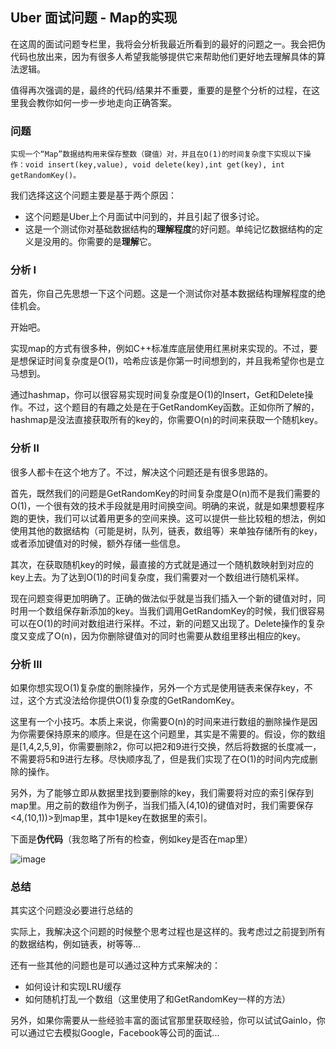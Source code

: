## Uber 面试问题 - Map的实现

在这周的面试问题专栏里，我将会分析我最近所看到的最好的问题之一。我会把伪代码也放出来，因为有很多人希望我能够提供它来帮助他们更好地去理解具体的算法逻辑。

值得再次强调的是，最终的代码/结果并不重要，重要的是整个分析的过程，在这里我会教你如何一步一步地走向正确答案。

### 问题
	实现一个“Map”数据结构用来保存整数（键值）对，并且在O(1)的时间复杂度下实现以下操作：void insert(key,value), void delete(key),int get(key), int getRandomKey()。
	
我们选择这这个问题主要是基于两个原因：

- 这个问题是Uber上个月面试中问到的，并且引起了很多讨论。
- 这是一个测试你对基础数据结构的<b>理解程度</b>的好问题。单纯记忆数据结构的定义是没用的。你需要的是<b>理解</b>它。

### 分析 I

首先，你自己先思想一下这个问题。这是一个测试你对基本数据结构理解程度的绝佳机会。

开始吧。

实现map的方式有很多种，例如C++标准库底层使用红黑树来实现的。不过，要是想保证时间复杂度是O(1)，哈希应该是你第一时间想到的，并且我希望你也是立马想到。

通过hashmap，你可以很容易实现时间复杂度是O(1)的Insert，Get和Delete操作。不过，这个题目的有趣之处是在于GetRandomKey函数。正如你所了解的，hashmap是没法直接获取所有的key的，你需要O(n)的时间来获取一个随机key。

### 分析 II

很多人都卡在这个地方了。不过，解决这个问题还是有很多思路的。

首先，既然我们的问题是GetRandomKey的时间复杂度是O(n)而不是我们需要的O(1)，一个很有效的技术手段就是用时间换空间。明确的来说，就是如果想要程序跑的更快，我们可以试着用更多的空间来换。这可以提供一些比较粗的想法，例如使用其他的数据结构（可能是树，队列，链表，数组等）来单独存储所有的key，或者添加键值对的时候，额外存储一些信息。

其次，在获取随机key的时候，最直接的方式就是通过一个随机数映射到对应的key上去。为了达到O(1)的时间复杂度，我们需要对一个数组进行随机采样。

现在问题变得更加明确了。正确的做法似乎就是当我们插入一个新的键值对时，同时用一个数组保存新添加的key。当我们调用GetRandomKey的时候，我们很容易可以在O(1)的时间对数组进行采样。不过，新的问题又出现了。Delete操作的复杂度又变成了O(n)，因为你删除键值对的同时也需要从数组里移出相应的key。

### 分析 III

如果你想实现O(1)复杂度的删除操作，另外一个方式是使用链表来保存key，不过，这个方式没法给你提供O(1)复杂度的GetRandomKey。

这里有一个小技巧。本质上来说，你需要O(n)的时间来进行数组的删除操作是因为你需要保持原来的顺序。但是在这个问题里，其实是不需要的。假设，你的数组是[1,4,2,5,9]，你需要删除2，你可以把2和9进行交换，然后将数据的长度减一，不需要将5和9进行左移。尽快顺序乱了，但是我们实现了在O(1)的时间内完成删除的操作。

另外，为了能够立即从数据里找到要删除的key，我们需要将对应的索引保存到map里。用之前的数组作为例子，当我们插入(4,10)的键值对时，我们需要保存<4,(10,1))>到map里，其中1是key在数据里的索引。

下面是<b>伪代码</b>（我忽略了所有的检查，例如key是否在map里）

![image](http://)

### 总结

其实这个问题没必要进行总结的

实际上，我解决这个问题的时候整个思考过程也是这样的。我考虑过之前提到所有的数据结构，例如链表，树等等...

还有一些其他的问题也是可以通过这种方式来解决的：

- 如何设计和实现LRU缓存
- 如何随机打乱一个数组（这里使用了和GetRandomKey一样的方法）

另外，如果你需要从一些经验丰富的面试官那里获取经验，你可以试试Gainlo，你可以通过它去模拟Google，Facebook等公司的面试...
